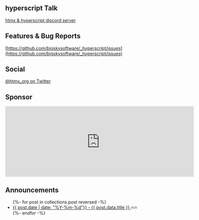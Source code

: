 
## hyperscript Talk

[htmx & hyperscript discord server](/discord)

## Features & Bug Reports

[https://github.com/bigskysoftware/_hyperscript/issues](https://github.com/bigskysoftware/_hyperscript/issues)

## Social

[@htmx_org on Twitter](https://twitter.com/htmx_org)

## Sponsor

<iframe src="https://github.com/sponsors/bigskysoftware/card" title="Sponsor bigskysoftware" height="225" width="600" style="border: 0;"></iframe>

<div class="row">
<div class="1 col">

## Announcements

<ul> 
{%- for post in collections.post reversed -%}
  <li><a href="{{ post.url  }}">{{ post.date | date: "%Y-%m-%d"}} - {{ post.data.title }} </a>🔥🔥</li>
{%- endfor -%}
</ul>
</div>
<div class="1 col">

</div>
</div>


